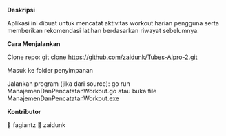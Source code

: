**Deskripsi**

Aplikasi ini dibuat untuk mencatat aktivitas workout harian pengguna serta memberikan rekomendasi latihan berdasarkan riwayat sebelumnya. 

**Cara Menjalankan**

Clone repo:
git clone https://github.com/zaidunk/Tubes-Alpro-2.git

Masuk ke folder penyimpanan

Jalankan program (jika dari source):
go run ManajemenDanPencatatanWorkout.go atau buka file ManajemenDanPencatatanWorkout.exe

**Kontributor**

👤 fagiantz
👤 zaidunk

